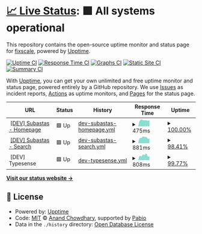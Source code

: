 # [📈 Live Status](https://demo.upptime.js.org): <!--live status--> **🟩 All systems operational**

This repository contains the open-source uptime monitor and status page for [fixscale](https://fixscale.github.com), powered by [Upptime](https://github.com/upptime/upptime).

[![Uptime CI](https://github.com/fixscale/uptime/workflows/Uptime%20CI/badge.svg)](https://github.com/fixscale/uptime/actions?query=workflow%3A%22Uptime+CI%22)
[![Response Time CI](https://github.com/fixscale/uptime/workflows/Response%20Time%20CI/badge.svg)](https://github.com/fixscale/uptime/actions?query=workflow%3A%22Response+Time+CI%22)
[![Graphs CI](https://github.com/fixscale/uptime/workflows/Graphs%20CI/badge.svg)](https://github.com/fixscale/uptime/actions?query=workflow%3A%22Graphs+CI%22)
[![Static Site CI](https://github.com/fixscale/uptime/workflows/Static%20Site%20CI/badge.svg)](https://github.com/fixscale/uptime/actions?query=workflow%3A%22Static+Site+CI%22)
[![Summary CI](https://github.com/fixscale/uptime/workflows/Summary%20CI/badge.svg)](https://github.com/fixscale/uptime/actions?query=workflow%3A%22Summary+CI%22)

With [Upptime](https://upptime.js.org), you can get your own unlimited and free uptime monitor and status page, powered entirely by a GitHub repository. We use [Issues](https://github.com/fixscale/uptime/issues) as incident reports, [Actions](https://github.com/fixscale/uptime/actions) as uptime monitors, and [Pages](https://demo.upptime.js.org) for the status page.

<!--start: status pages-->
<!-- This summary is generated by Upptime (https://github.com/upptime/upptime) -->
<!-- Do not edit this manually, your changes will be overwritten -->
<!-- prettier-ignore -->
| URL | Status | History | Response Time | Uptime |
| --- | ------ | ------- | ------------- | ------ |
| <img alt="" src="https://icons.duckduckgo.com/ip3/subastas.pages.dev.ico" height="13"> [[DEV] Subastas - Homepage](https://subastas.pages.dev) | 🟩 Up | [dev-subastas-homepage.yml](https://github.com/fixscale/uptime/commits/HEAD/history/dev-subastas-homepage.yml) | <details><summary><img alt="Response time graph" src="./graphs/dev-subastas-homepage/response-time-week.png" height="20"> 475ms</summary><br><a href="https://fixscale.github.io/uptime/history/dev-subastas-homepage"><img alt="Response time 491" src="https://img.shields.io/endpoint?url=https%3A%2F%2Fraw.githubusercontent.com%2Ffixscale%2Fuptime%2FHEAD%2Fapi%2Fdev-subastas-homepage%2Fresponse-time.json"></a><br><a href="https://fixscale.github.io/uptime/history/dev-subastas-homepage"><img alt="24-hour response time 474" src="https://img.shields.io/endpoint?url=https%3A%2F%2Fraw.githubusercontent.com%2Ffixscale%2Fuptime%2FHEAD%2Fapi%2Fdev-subastas-homepage%2Fresponse-time-day.json"></a><br><a href="https://fixscale.github.io/uptime/history/dev-subastas-homepage"><img alt="7-day response time 475" src="https://img.shields.io/endpoint?url=https%3A%2F%2Fraw.githubusercontent.com%2Ffixscale%2Fuptime%2FHEAD%2Fapi%2Fdev-subastas-homepage%2Fresponse-time-week.json"></a><br><a href="https://fixscale.github.io/uptime/history/dev-subastas-homepage"><img alt="30-day response time 491" src="https://img.shields.io/endpoint?url=https%3A%2F%2Fraw.githubusercontent.com%2Ffixscale%2Fuptime%2FHEAD%2Fapi%2Fdev-subastas-homepage%2Fresponse-time-month.json"></a><br><a href="https://fixscale.github.io/uptime/history/dev-subastas-homepage"><img alt="1-year response time 491" src="https://img.shields.io/endpoint?url=https%3A%2F%2Fraw.githubusercontent.com%2Ffixscale%2Fuptime%2FHEAD%2Fapi%2Fdev-subastas-homepage%2Fresponse-time-year.json"></a></details> | <details><summary><a href="https://fixscale.github.io/uptime/history/dev-subastas-homepage">100.00%</a></summary><a href="https://fixscale.github.io/uptime/history/dev-subastas-homepage"><img alt="All-time uptime 100.00%" src="https://img.shields.io/endpoint?url=https%3A%2F%2Fraw.githubusercontent.com%2Ffixscale%2Fuptime%2FHEAD%2Fapi%2Fdev-subastas-homepage%2Fuptime.json"></a><br><a href="https://fixscale.github.io/uptime/history/dev-subastas-homepage"><img alt="24-hour uptime 100.00%" src="https://img.shields.io/endpoint?url=https%3A%2F%2Fraw.githubusercontent.com%2Ffixscale%2Fuptime%2FHEAD%2Fapi%2Fdev-subastas-homepage%2Fuptime-day.json"></a><br><a href="https://fixscale.github.io/uptime/history/dev-subastas-homepage"><img alt="7-day uptime 100.00%" src="https://img.shields.io/endpoint?url=https%3A%2F%2Fraw.githubusercontent.com%2Ffixscale%2Fuptime%2FHEAD%2Fapi%2Fdev-subastas-homepage%2Fuptime-week.json"></a><br><a href="https://fixscale.github.io/uptime/history/dev-subastas-homepage"><img alt="30-day uptime 100.00%" src="https://img.shields.io/endpoint?url=https%3A%2F%2Fraw.githubusercontent.com%2Ffixscale%2Fuptime%2FHEAD%2Fapi%2Fdev-subastas-homepage%2Fuptime-month.json"></a><br><a href="https://fixscale.github.io/uptime/history/dev-subastas-homepage"><img alt="1-year uptime 100.00%" src="https://img.shields.io/endpoint?url=https%3A%2F%2Fraw.githubusercontent.com%2Ffixscale%2Fuptime%2FHEAD%2Fapi%2Fdev-subastas-homepage%2Fuptime-year.json"></a></details>
| <img alt="" src="https://icons.duckduckgo.com/ip3/subastas.pages.dev.ico" height="13"> [[DEV] Subastas - Search](https://subastas.pages.dev/search) | 🟩 Up | [dev-subastas-search.yml](https://github.com/fixscale/uptime/commits/HEAD/history/dev-subastas-search.yml) | <details><summary><img alt="Response time graph" src="./graphs/dev-subastas-search/response-time-week.png" height="20"> 881ms</summary><br><a href="https://fixscale.github.io/uptime/history/dev-subastas-search"><img alt="Response time 869" src="https://img.shields.io/endpoint?url=https%3A%2F%2Fraw.githubusercontent.com%2Ffixscale%2Fuptime%2FHEAD%2Fapi%2Fdev-subastas-search%2Fresponse-time.json"></a><br><a href="https://fixscale.github.io/uptime/history/dev-subastas-search"><img alt="24-hour response time 867" src="https://img.shields.io/endpoint?url=https%3A%2F%2Fraw.githubusercontent.com%2Ffixscale%2Fuptime%2FHEAD%2Fapi%2Fdev-subastas-search%2Fresponse-time-day.json"></a><br><a href="https://fixscale.github.io/uptime/history/dev-subastas-search"><img alt="7-day response time 881" src="https://img.shields.io/endpoint?url=https%3A%2F%2Fraw.githubusercontent.com%2Ffixscale%2Fuptime%2FHEAD%2Fapi%2Fdev-subastas-search%2Fresponse-time-week.json"></a><br><a href="https://fixscale.github.io/uptime/history/dev-subastas-search"><img alt="30-day response time 869" src="https://img.shields.io/endpoint?url=https%3A%2F%2Fraw.githubusercontent.com%2Ffixscale%2Fuptime%2FHEAD%2Fapi%2Fdev-subastas-search%2Fresponse-time-month.json"></a><br><a href="https://fixscale.github.io/uptime/history/dev-subastas-search"><img alt="1-year response time 869" src="https://img.shields.io/endpoint?url=https%3A%2F%2Fraw.githubusercontent.com%2Ffixscale%2Fuptime%2FHEAD%2Fapi%2Fdev-subastas-search%2Fresponse-time-year.json"></a></details> | <details><summary><a href="https://fixscale.github.io/uptime/history/dev-subastas-search">98.41%</a></summary><a href="https://fixscale.github.io/uptime/history/dev-subastas-search"><img alt="All-time uptime 97.91%" src="https://img.shields.io/endpoint?url=https%3A%2F%2Fraw.githubusercontent.com%2Ffixscale%2Fuptime%2FHEAD%2Fapi%2Fdev-subastas-search%2Fuptime.json"></a><br><a href="https://fixscale.github.io/uptime/history/dev-subastas-search"><img alt="24-hour uptime 88.87%" src="https://img.shields.io/endpoint?url=https%3A%2F%2Fraw.githubusercontent.com%2Ffixscale%2Fuptime%2FHEAD%2Fapi%2Fdev-subastas-search%2Fuptime-day.json"></a><br><a href="https://fixscale.github.io/uptime/history/dev-subastas-search"><img alt="7-day uptime 98.41%" src="https://img.shields.io/endpoint?url=https%3A%2F%2Fraw.githubusercontent.com%2Ffixscale%2Fuptime%2FHEAD%2Fapi%2Fdev-subastas-search%2Fuptime-week.json"></a><br><a href="https://fixscale.github.io/uptime/history/dev-subastas-search"><img alt="30-day uptime 97.91%" src="https://img.shields.io/endpoint?url=https%3A%2F%2Fraw.githubusercontent.com%2Ffixscale%2Fuptime%2FHEAD%2Fapi%2Fdev-subastas-search%2Fuptime-month.json"></a><br><a href="https://fixscale.github.io/uptime/history/dev-subastas-search"><img alt="1-year uptime 97.91%" src="https://img.shields.io/endpoint?url=https%3A%2F%2Fraw.githubusercontent.com%2Ffixscale%2Fuptime%2FHEAD%2Fapi%2Fdev-subastas-search%2Fuptime-year.json"></a></details>
| <img alt="" src="https://icons.duckduckgo.com/ip3/null.ico" height="13"> [DEV] Typesense | 🟩 Up | [dev-typesense.yml](https://github.com/fixscale/uptime/commits/HEAD/history/dev-typesense.yml) | <details><summary><img alt="Response time graph" src="./graphs/dev-typesense/response-time-week.png" height="20"> 808ms</summary><br><a href="https://fixscale.github.io/uptime/history/dev-typesense"><img alt="Response time 850" src="https://img.shields.io/endpoint?url=https%3A%2F%2Fraw.githubusercontent.com%2Ffixscale%2Fuptime%2FHEAD%2Fapi%2Fdev-typesense%2Fresponse-time.json"></a><br><a href="https://fixscale.github.io/uptime/history/dev-typesense"><img alt="24-hour response time 629" src="https://img.shields.io/endpoint?url=https%3A%2F%2Fraw.githubusercontent.com%2Ffixscale%2Fuptime%2FHEAD%2Fapi%2Fdev-typesense%2Fresponse-time-day.json"></a><br><a href="https://fixscale.github.io/uptime/history/dev-typesense"><img alt="7-day response time 808" src="https://img.shields.io/endpoint?url=https%3A%2F%2Fraw.githubusercontent.com%2Ffixscale%2Fuptime%2FHEAD%2Fapi%2Fdev-typesense%2Fresponse-time-week.json"></a><br><a href="https://fixscale.github.io/uptime/history/dev-typesense"><img alt="30-day response time 850" src="https://img.shields.io/endpoint?url=https%3A%2F%2Fraw.githubusercontent.com%2Ffixscale%2Fuptime%2FHEAD%2Fapi%2Fdev-typesense%2Fresponse-time-month.json"></a><br><a href="https://fixscale.github.io/uptime/history/dev-typesense"><img alt="1-year response time 850" src="https://img.shields.io/endpoint?url=https%3A%2F%2Fraw.githubusercontent.com%2Ffixscale%2Fuptime%2FHEAD%2Fapi%2Fdev-typesense%2Fresponse-time-year.json"></a></details> | <details><summary><a href="https://fixscale.github.io/uptime/history/dev-typesense">99.77%</a></summary><a href="https://fixscale.github.io/uptime/history/dev-typesense"><img alt="All-time uptime 99.82%" src="https://img.shields.io/endpoint?url=https%3A%2F%2Fraw.githubusercontent.com%2Ffixscale%2Fuptime%2FHEAD%2Fapi%2Fdev-typesense%2Fuptime.json"></a><br><a href="https://fixscale.github.io/uptime/history/dev-typesense"><img alt="24-hour uptime 98.37%" src="https://img.shields.io/endpoint?url=https%3A%2F%2Fraw.githubusercontent.com%2Ffixscale%2Fuptime%2FHEAD%2Fapi%2Fdev-typesense%2Fuptime-day.json"></a><br><a href="https://fixscale.github.io/uptime/history/dev-typesense"><img alt="7-day uptime 99.77%" src="https://img.shields.io/endpoint?url=https%3A%2F%2Fraw.githubusercontent.com%2Ffixscale%2Fuptime%2FHEAD%2Fapi%2Fdev-typesense%2Fuptime-week.json"></a><br><a href="https://fixscale.github.io/uptime/history/dev-typesense"><img alt="30-day uptime 99.82%" src="https://img.shields.io/endpoint?url=https%3A%2F%2Fraw.githubusercontent.com%2Ffixscale%2Fuptime%2FHEAD%2Fapi%2Fdev-typesense%2Fuptime-month.json"></a><br><a href="https://fixscale.github.io/uptime/history/dev-typesense"><img alt="1-year uptime 99.82%" src="https://img.shields.io/endpoint?url=https%3A%2F%2Fraw.githubusercontent.com%2Ffixscale%2Fuptime%2FHEAD%2Fapi%2Fdev-typesense%2Fuptime-year.json"></a></details>

<!--end: status pages-->

[**Visit our status website →**](https://fixscale.github.io/uptime/)

## 📄 License

- Powered by: [Upptime](https://github.com/upptime/upptime)
- Code: [MIT](./LICENSE) © [Anand Chowdhary](https://anandchowdhary.com), supported by [Pabio](https://pabio.com)
- Data in the `./history` directory: [Open Database License](https://opendatacommons.org/licenses/odbl/1-0/)
